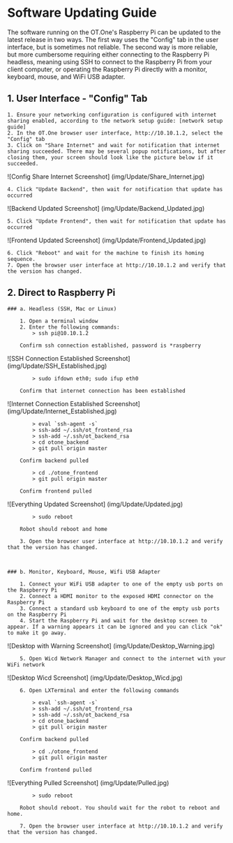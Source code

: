 # Software Updating Guide


The software running on the OT.One's Raspberry Pi can be updated to the latest release in two ways. The first way uses the "Config" tab in the user interface, but is sometimes not reliable. The second way is more reliable, but more cumbersome requiring either connecting to the Raspberry Pi headless, meaning using SSH to connect to the Raspberry Pi from your client computer, or operating the Raspberry Pi directly with a monitor, keyboard, mouse, and WiFi USB adapter.


## 1. User Interface - "Config" Tab

	1. Ensure your networking configuration is configured with internet sharing enabled, according to the network setup guide: [network setup guide]
	2. In the OT.One browser user interface, http://10.10.1.2, select the "Config" tab
	3. Click on "Share Internet" and wait for notification that internet sharing succeeded. There may be several popup notifications, but after closing them, your screen should look like the picture below if it succeeded.

![Config Share Internet Screenshot] (img/Update/Share_Internet.jpg)

	4. Click "Update Backend", then wait for notification that update has occurred

![Backend Updated Screenshot] (img/Update/Backend_Updated.jpg)

	5. Click "Update Frontend", then wait for notification that update has occurred

![Frontend Updated Screenshot] (img/Update/Frontend_Updated.jpg)

	6. Click "Reboot" and wait for the machine to finish its homing sequence.
	7. Open the browser user interface at http://10.10.1.2 and verify that the version has changed.


## 2. Direct to Raspberry Pi

	### a. Headless (SSH, Mac or Linux)

		1. Open a terminal window
		2. Enter the following commands:
			> ssh pi@10.10.1.2

		Confirm ssh connection established, password is *raspberry
			
![SSH Connection Established Screenshot] (img/Update/SSH_Established.jpg)

			> sudo ifdown eth0; sudo ifup eth0

		Confirm that internet connection has been established

![Internet Connection Established Screenshot] (img/Update/Internet_Established.jpg)

			> eval `ssh-agent -s`
			> ssh-add ~/.ssh/ot_frontend_rsa
			> ssh-add ~/.ssh/ot_backend_rsa
			> cd otone_backend
			> git pull origin master

		Confirm backend pulled

			> cd ./otone_frontend
			> git pull origin master

		Confirm frontend pulled

![Everything Updated Screenshot] (img/Update/Updated.jpg)

			> sudo reboot

		Robot should reboot and home

		3. Open the browser user interface at http://10.10.1.2 and verify that the version has changed.



	### b. Monitor, Keyboard, Mouse, Wifi USB Adapter

		1. Connect your WiFi USB adapter to one of the empty usb ports on the Raspberry Pi
		2. Connect a HDMI monitor to the exposed HDMI connector on the Raspberry Pi
		3. Connect a standard usb keyboard to one of the empty usb ports on the Raspberry Pi 
		4. Start the Raspberry Pi and wait for the desktop screen to appear. If a warning appears it can be ignored and you can click "ok" to make it go away. 

![Desktop with Warning Screenshot] (img/Update/Desktop_Warning.jpg)


		5. Open Wicd Network Manager and connect to the internet with your WiFi network

![Desktop Wicd Screenshot] (img/Update/Desktop_Wicd.jpg)

		6. Open LXTerminal and enter the following commands

			> eval `ssh-agent -s`
			> ssh-add ~/.ssh/ot_frontend_rsa
			> ssh-add ~/.ssh/ot_backend_rsa
			> cd otone_backend
			> git pull origin master

		Confirm backend pulled

			> cd ./otone_frontend
			> git pull origin master

		Confirm frontend pulled

![Everything Pulled Screenshot] (img/Update/Pulled.jpg)

			> sudo reboot

		Robot should reboot. You should wait for the robot to reboot and home.

		7. Open the browser user interface at http://10.10.1.2 and verify that the version has changed.










